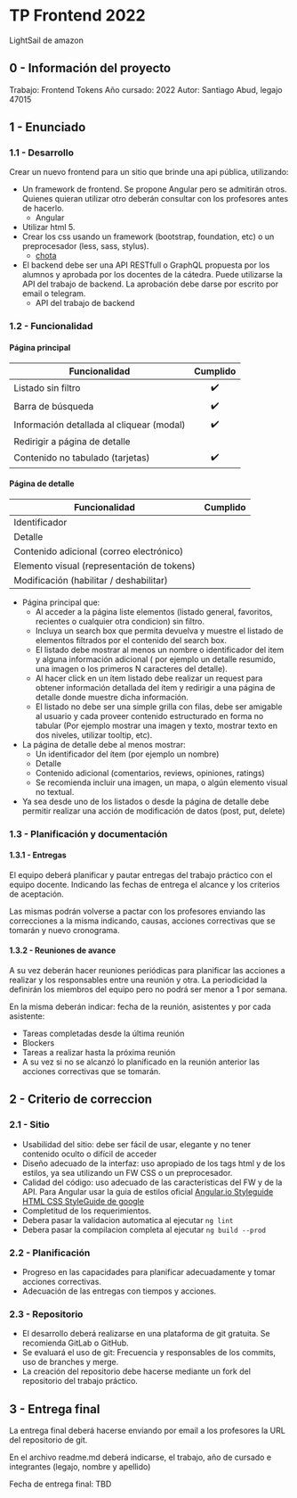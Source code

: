 # TP Frontend 2022

LightSail de amazon

## 0 - Información del proyecto
Trabajo: Frontend Tokens
Año cursado: 2022
Autor: Santiago Abud, legajo 47015 

## 1 - Enunciado
### 1.1 - Desarrollo
Crear un nuevo frontend para un sitio que brinde una api pública, utilizando:
* Un framework de frontend. Se propone Angular pero se admitirán otros. Quienes quieran utilizar otro deberán consultar con los profesores antes de hacerlo.
  - Angular
* Utilizar html 5.
* Crear los css usando un framework (bootstrap, foundation, etc) o un preprocesador (less, sass, stylus).
  - [chota](https://jenil.github.io/chota/)
* El backend debe ser una API RESTfull o GraphQL propuesta por los alumnos y aprobada por los docentes de la cátedra. Puede utilizarse la API del trabajo de backend. La aprobación debe darse por escrito por email o telegram.
  - API del trabajo de backend

### 1.2 - Funcionalidad

#### Página principal
Funcionalidad | Cumplido
-|:-:
Listado sin filtro| :heavy_check_mark:
Barra de búsqueda| :heavy_check_mark:
Información detallada al cliquear (modal)| :heavy_check_mark:
Redirigir a página de detalle|
Contenido no tabulado (tarjetas)| :heavy_check_mark:

#### Página de detalle
Funcionalidad | Cumplido
-|:-:
Identificador|
Detalle|
Contenido adicional (correo electrónico)|
Elemento visual (representación de tokens)|
Modificación (habilitar / deshabilitar)|

* Página principal que:
  * Al acceder a la página liste elementos (listado general, favoritos, recientes o cualquier otra condicion) sin filtro.
  * Incluya un search box que permita devuelva y muestre el listado de elementos filtrados por el contenido del search box.
  * El listado debe mostrar al menos un nombre o identificador del item y alguna información adicional ( por ejemplo un detalle resumido, una imagen o los primeros N caracteres del detalle).
  * Al hacer click en un ítem listado debe realizar un request para obtener información detallada del ítem y redirigir a una página de detalle donde muestre dicha información.
  * El listado no debe ser una simple grilla con filas, debe ser amigable al usuario y cada proveer contenido estructurado en forma no tabular (Por ejemplo mostrar una imagen y texto, mostrar texto en dos niveles, utilizar tooltip, etc).
* La página de detalle debe al menos mostrar:
  * Un identificador del ítem (por ejemplo un nombre)
  * Detalle
  * Contenido adicional (comentarios, reviews, opiniones, ratings)
  * Se recomienda incluir una imagen, un mapa, o algún elemento visual no textual.
* Ya sea desde uno de los listados o desde la página de detalle debe permitir realizar una acción de modificación de datos (post, put, delete)

### 1.3 - Planificación y documentación

#### 1.3.1 - Entregas
El equipo deberá planificar y pautar entregas del trabajo práctico con el equipo docente. Indicando las fechas de entrega el alcance y los criterios de aceptación.

Las mismas podrán volverse a pactar con los profesores enviando las correcciones a la misma indicando, causas, acciones correctivas que se tomarán y nuevo cronograma.

#### 1.3.2 - Reuniones de avance
A su vez deberán hacer reuniones periódicas para planificar las acciones a realizar y los responsables entre una reunión y otra. La periodicidad la definirán los miembros del equipo pero no podrá ser menor a 1 por semana.

En la misma deberán indicar: fecha de la reunión, asistentes y por cada asistente:
* Tareas completadas desde la última reunión
* Blockers
* Tareas a realizar hasta la próxima reunión
* A su vez si no se alcanzó lo planificado en la reunión anterior las acciones correctivas que se tomarán.

## 2 - Criterio de correccion
### 2.1 - Sitio
* Usabilidad del sitio: debe ser fácil de usar, elegante y no tener contenido oculto o difícil de acceder
* Diseño adecuado de la interfaz: uso apropiado de los tags html y de los estilos, ya sea utilizando un FW CSS o un preprocesador.
* Calidad del código: uso adecuado de las características del FW y de la API. Para Angular usar la guia de estilos oficial [Angular.io Styleguide](https://angular.io/guide/styleguide) [HTML CSS StyleGuide de google](https://google.github.io/styleguide/htmlcssguide.html)
* Completitud de los requerimientos.
* Debera pasar la validacion automatica al ejecutar `ng lint`
* Debera pasar la compilacion completa al ejecutar `ng build --prod`



### 2.2 - Planificación
* Progreso en las capacidades para planificar adecuadamente y tomar acciones correctivas.
* Adecuación de las entregas con tiempos y acciones.

### 2.3 - Repositorio
* El desarrollo deberá realizarse en una plataforma de git gratuita. Se recomienda GitLab o GitHub.
* Se evaluará el uso de git: Frecuencia y responsables de los commits, uso de branches y merge.
* La creación del repositorio debe hacerse mediante un fork del repositorio del trabajo práctico.

## 3 - Entrega final
La entrega final deberá hacerse enviando por email a los profesores la URL del repositorio de git.

En el archivo readme.md deberá indicarse, el trabajo, año de cursado e integrantes (legajo, nombre y apellido)

Fecha de entrega final: TBD


